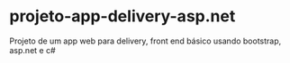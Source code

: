 # projeto-app-delivery-asp.net
Projeto de um app web para delivery, front end básico usando bootstrap, asp.net e c#
